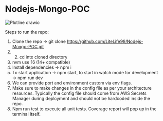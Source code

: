 # Nodejs-Mongo-POC

![Plotline drawio](https://github.com/LiteLife99/Nodejs-Mongo-POC/assets/52050647/2896ade7-6fa1-45dd-a794-682baf560f4a)

Steps to run the repo: 
1. Clone the repo -> git clone https://github.com/LiteLife99/Nodejs-Mongo-POC.git
2. 2. cd into cloned directory 
3. nvm use 16 (14+ compatible) 
4. Install dependencies -> npm i 
5. To start application -> npm start, to start in watch mode for development -> npm run dev 
6. We can provide port and environment custom via env flags. 
7. Make sure to make changes in the config file as per your architecture resources. Typically the config file should come from AWS Secrets Manager during deployment and should not be hardcoded inside the repo. 
8. Npm run test to execute all unit tests. Coverage report will pop up in the terminal itself. 
